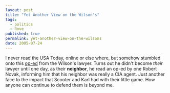 ```yaml
---
layout: post
title: "Yet Another View on the Wilson's"
tags:
  - politics
  - Rove
published: true
permalink: yet-another-view-on-the-wilsons
date: 2005-07-24
---
```


I never read the USA Today, online or else where, but somehow stumbled onto this <a href="http://www.usatoday.com/news/opinion/editorials/2005-07-24-wilson-neighbor_x.htm">op-ed</a> from the Wilson's lawyer.  Turns out he didn't become <em>their</em> lawyer until one day, as their <strong>neighbor</strong>, he read an op-ed by one Robert Novak, informing him that his neighbor was really a CIA agent.
Just another face to the impact that Scooter and Karl had with their little game.  How anyone can continue to defend them is beyond me.
